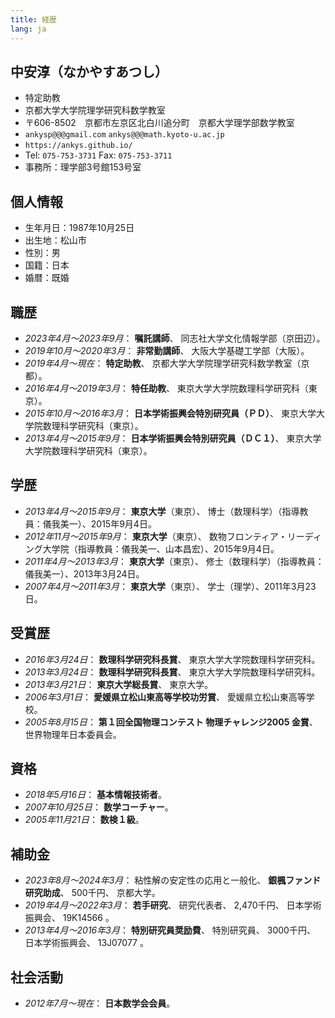 ```yaml
---
title: 経歴
lang: ja
---
```


## 中安淳（なかやすあつし）

* 特定助教
* 京都大学大学院理学研究科数学教室 [](https://www.math.kyoto-u.ac.jp/)
* 〒606-8502　京都市左京区北白川追分町　京都大学理学部数学教室
* `ankysp@@@gmail.com`
  `ankys@@@math.kyoto-u.ac.jp`
* `https://ankys.github.io/`
  [](https://orcid.org/0000-0002-2008-7321)
  [](https://www.researchgate.net/profile/Atsushi_Nakayasu)
  [](https://github.com/ankys)
* Tel: `075-753-3731`
  Fax: `075-753-3711`
* 事務所：理学部3号館153号室

## 個人情報

* 生年月日：1987年10月25日
* 出生地：松山市
* 性別：男
* 国籍：日本
* 婚暦：既婚

## 職歴

* *2023年4月～2023年9月*：
  **嘱託講師**、
  同志社大学文化情報学部（京田辺）。
* *2019年10月～2020年3月*：
  **非常勤講師**、
  大阪大学基礎工学部（大阪）。
* *2019年4月～現在*：
  **特定助教**、
  京都大学大学院理学研究科数学教室（京都）。
* *2016年4月～2019年3月*：
  **特任助教**、
  東京大学大学院数理科学研究科（東京）。
* *2015年10月～2016年3月*：
  **日本学術振興会特別研究員（ＰＤ）**、
  東京大学大学院数理科学研究科（東京）。
* *2013年4月～2015年9月*：
  **日本学術振興会特別研究員（ＤＣ１）**、
  東京大学大学院数理科学研究科（東京）。

## 学歴

* *2013年4月～2015年9月*：
  **東京大学**（東京）、
  博士（数理科学）（指導教員：儀我美一）、2015年9月4日。
* *2012年11月～2015年9月*：
  **東京大学**（東京）、
  数物フロンティア・リーディング大学院（指導教員：儀我美一、山本昌宏）、2015年9月4日。
* *2011年4月～2013年3月*：
  **東京大学**（東京）、
  修士（数理科学）（指導教員：儀我美一）、2013年3月24日。
* *2007年4月～2011年3月*：
  **東京大学**（東京）、
  学士（理学）、2011年3月23日。

## 受賞歴

* *2016年3月24日*：
  **数理科学研究科長賞**、
  東京大学大学院数理科学研究科。
* *2013年3月24日*：
  **数理科学研究科長賞**、
  東京大学大学院数理科学研究科。
* *2013年3月21日*：
  **東京大学総長賞**、
  東京大学。
* *2006年3月1日*：
  **愛媛県立松山東高等学校功労賞**、
  愛媛県立松山東高等学校。
* *2005年8月15日*：
  **第１回全国物理コンテスト 物理チャレンジ2005 金賞**、
  世界物理年日本委員会。

## 資格

* *2018年5月16日*：
  **基本情報技術者**。
* *2007年10月25日*：
  **数学コーチャー**。
* *2005年11月21日*：
  **数検１級**。

## 補助金

* *2023年8月～2024年3月*：
  粘性解の安定性の応用と一般化、
  **銀楓ファンド研究助成**、
  500千円、
  京都大学。
* *2019年4月～2022年3月*：
  **若手研究**、
  研究代表者、
  2,470千円、
  日本学術振興会、
  19K14566
  [](https://kaken.nii.ac.jp/ja/grant/KAKENHI-PROJECT-19K14566/)。
* *2013年4月～2016年3月*：
  **特別研究員奨励費**、
  特別研究員、
  3000千円、
  日本学術振興会、
  13J07077
  [](https://kaken.nii.ac.jp/d/p/13J07077.ja.html)。

## 社会活動

* *2012年7月～現在*：
  **日本数学会会員**。
